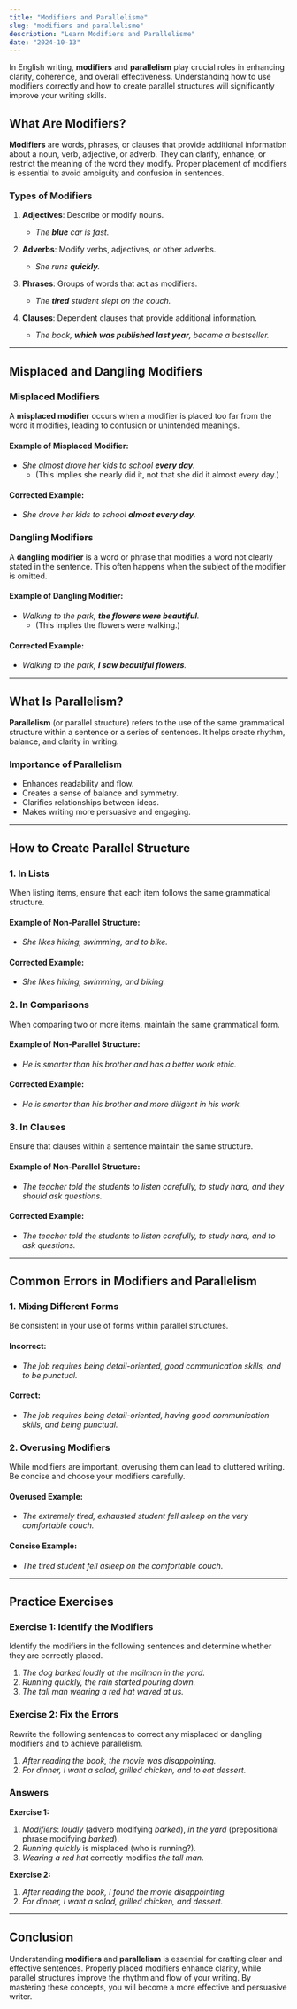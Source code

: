 ```yaml
---
title: "Modifiers and Parallelisme"
slug: "modifiers and parallelisme"
description: "Learn Modifiers and Parallelisme"
date: "2024-10-13"
---
```


In English writing, **modifiers** and **parallelism** play crucial roles in enhancing clarity, coherence, and overall effectiveness. Understanding how to use modifiers correctly and how to create parallel structures will significantly improve your writing skills.

## What Are Modifiers?

**Modifiers** are words, phrases, or clauses that provide additional information about a noun, verb, adjective, or adverb. They can clarify, enhance, or restrict the meaning of the word they modify. Proper placement of modifiers is essential to avoid ambiguity and confusion in sentences.

### Types of Modifiers

1. **Adjectives**: Describe or modify nouns.
   - _The **blue** car is fast._
  
2. **Adverbs**: Modify verbs, adjectives, or other adverbs.
   - _She runs **quickly**._

3. **Phrases**: Groups of words that act as modifiers.
   - _The **tired** student slept on the couch._
  
4. **Clauses**: Dependent clauses that provide additional information.
   - _The book, **which was published last year**, became a bestseller._

---

## Misplaced and Dangling Modifiers

### Misplaced Modifiers

A **misplaced modifier** occurs when a modifier is placed too far from the word it modifies, leading to confusion or unintended meanings.

#### Example of Misplaced Modifier:
- _She almost drove her kids to school **every day**._
  - (This implies she nearly did it, not that she did it almost every day.)

#### Corrected Example:
- _She drove her kids to school **almost every day**._

### Dangling Modifiers

A **dangling modifier** is a word or phrase that modifies a word not clearly stated in the sentence. This often happens when the subject of the modifier is omitted.

#### Example of Dangling Modifier:
- _Walking to the park, **the flowers were beautiful**._
  - (This implies the flowers were walking.)

#### Corrected Example:
- _Walking to the park, **I saw beautiful flowers**._

---

## What Is Parallelism?

**Parallelism** (or parallel structure) refers to the use of the same grammatical structure within a sentence or a series of sentences. It helps create rhythm, balance, and clarity in writing. 

### Importance of Parallelism

- Enhances readability and flow.
- Creates a sense of balance and symmetry.
- Clarifies relationships between ideas.
- Makes writing more persuasive and engaging.

---

## How to Create Parallel Structure

### 1. In Lists

When listing items, ensure that each item follows the same grammatical structure.

#### Example of Non-Parallel Structure:
- _She likes hiking, swimming, and to bike._

#### Corrected Example:
- _She likes hiking, swimming, and biking._

### 2. In Comparisons

When comparing two or more items, maintain the same grammatical form.

#### Example of Non-Parallel Structure:
- _He is smarter than his brother and has a better work ethic._

#### Corrected Example:
- _He is smarter than his brother and more diligent in his work._

### 3. In Clauses

Ensure that clauses within a sentence maintain the same structure.

#### Example of Non-Parallel Structure:
- _The teacher told the students to listen carefully, to study hard, and they should ask questions._

#### Corrected Example:
- _The teacher told the students to listen carefully, to study hard, and to ask questions._

---

## Common Errors in Modifiers and Parallelism

### 1. Mixing Different Forms

Be consistent in your use of forms within parallel structures.

#### Incorrect:
- _The job requires being detail-oriented, good communication skills, and to be punctual._

#### Correct:
- _The job requires being detail-oriented, having good communication skills, and being punctual._

### 2. Overusing Modifiers

While modifiers are important, overusing them can lead to cluttered writing. Be concise and choose your modifiers carefully.

#### Overused Example:
- _The extremely tired, exhausted student fell asleep on the very comfortable couch._

#### Concise Example:
- _The tired student fell asleep on the comfortable couch._

---

## Practice Exercises

### Exercise 1: Identify the Modifiers

Identify the modifiers in the following sentences and determine whether they are correctly placed.

1. _The dog barked loudly at the mailman in the yard._
2. _Running quickly, the rain started pouring down._
3. _The tall man wearing a red hat waved at us._

### Exercise 2: Fix the Errors

Rewrite the following sentences to correct any misplaced or dangling modifiers and to achieve parallelism.

1. _After reading the book, the movie was disappointing._
2. _For dinner, I want a salad, grilled chicken, and to eat dessert._

### Answers

**Exercise 1:**
1. _Modifiers_: _loudly_ (adverb modifying _barked_), _in the yard_ (prepositional phrase modifying _barked_).
2. _Running quickly_ is misplaced (who is running?). 
3. _Wearing a red hat_ correctly modifies _the tall man_.

**Exercise 2:**
1. _After reading the book, I found the movie disappointing._
2. _For dinner, I want a salad, grilled chicken, and dessert._

---

## Conclusion

Understanding **modifiers** and **parallelism** is essential for crafting clear and effective sentences. Properly placed modifiers enhance clarity, while parallel structures improve the rhythm and flow of your writing. By mastering these concepts, you will become a more effective and persuasive writer.

